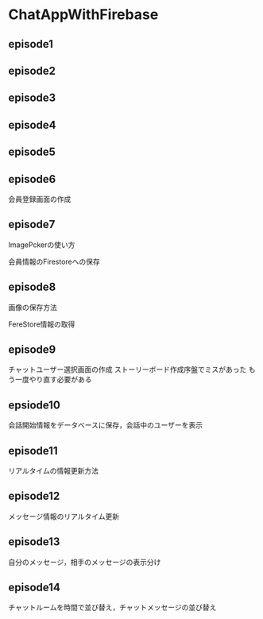 # ChatAppWithFirebase
## episode1
## episode2
## episode3
## episode4
## episode5

## episode6
会員登録画面の作成

## episode7
ImagePckerの使い方

会員情報のFirestoreへの保存

## episode8
画像の保存方法

FereStore情報の取得

## episode9
チャットユーザー選択画面の作成
ストーリーボード作成序盤でミスがあった
もう一度やり直す必要がある

## epsiode10
会話開始情報をデータベースに保存，会話中のユーザーを表示

## episode11
リアルタイムの情報更新方法

## episode12
メッセージ情報のリアルタイム更新

## episode13
自分のメッセージ，相手のメッセージの表示分け

## episode14
チャットルームを時間で並び替え，チャットメッセージの並び替え
